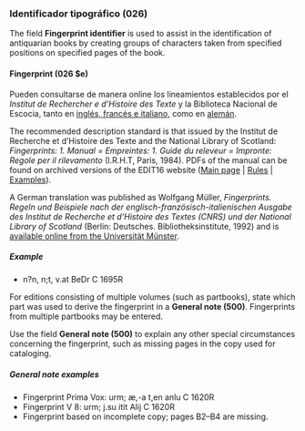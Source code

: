 ### Identificador tipográfico (026)

The field **Fingerprint identifier** is used to assist in the identification of antiquarian books by creating groups of characters taken from specified positions on specified pages of the book.

#### Fingerprint (026 $e)

Pueden consultarse de manera online los lineamientos establecidos por el _Institut de Rechercher e d’Histoire des Texte_ y la Biblioteca Nacional de Escocia, tanto en [inglés, francés e italiano](http://edit16.iccu.sbn.it/web_iccu/info/en/Impronta_notiziario.htm), como en [alemán](http://nbn-resolving.de/urn:nbn:de:hbz:6:1-195591).

The recommended description standard is that issued by the Institut de Recherche et d’Histoire des Texte and the National Library of Scotland: _Fingerprints: 1. Manual  = Empreintes: 1. Guide du releveur  = Impronte: Regole per il rilevamento_ (I.R.H.T, Paris, 1984). PDFs of the manual can be found on archived versions of the EDIT16 website ([Main page](https://web.archive.org/web/20150910091252/http://edit16.iccu.sbn.it/web_iccu/info/en/Impronta_regole.htm) \| [Rules](https://web.archive.org/web/20150924035536/http://edit16.iccu.sbn.it/web_iccu/info/en/Impronta_Normativa.htm) \| [Examples](https://web.archive.org/web/20150924035405/http://edit16.iccu.sbn.it/web_iccu/info/en/Impronta_Esempi.htm)).

A German translation was published as Wolfgang Müller, _Fingerprints. Regeln und Beispiele nach der englisch-französisch-italienischen Ausgabe des Institut de Recherche et d'Histoire des Textes (CNRS) und der National Library of Scotland_ (Berlin: Deutsches. Bibliotheksinstitute, 1992) and is [available online from the Universität Münster](https://sammlungen.ulb.uni-muenster.de/hd/content/titleinfo/3938988).


##### Example
- n?n, n;t, v.at BeDr C 1695R

For editions consisting of multiple volumes (such as partbooks), state which part was used to derive the fingerprint in a **General note (500)**. Fingerprints from multiple partbooks may be entered.

Use the field **General note (500)** to explain any other special circumstances concerning the fingerprint, such as missing pages in the copy used for cataloging.

##### General note examples

- Fingerprint Prima Vox: urm; æ,-a t,en anlu C 1620R
- Fingerprint V 8: urm; j.su itit Alij C 1620R
- Fingerprint based on incomplete copy; pages B2–B4 are missing.
